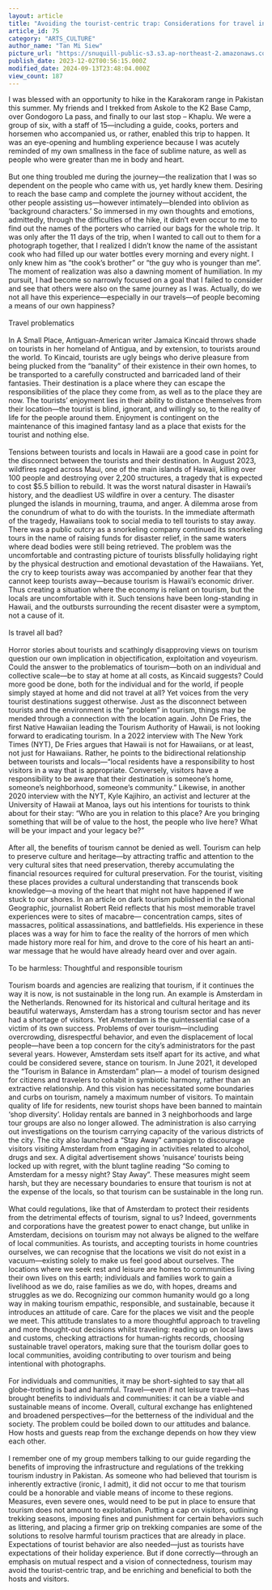 ```yaml
---
layout: article
title: "Avoiding the tourist-centric trap: Considerations for travel in the 21st century "
article_id: 75
category: "ARTS_CULTURE"
author_name: "Tan Mi Siew"
picture_url: "https://snuquill-public-s3.s3.ap-northeast-2.amazonaws.com/photo/article/d03464cb-d83d-4a47-8f68-65cfc9dbb808.jpg"
publish_date: 2023-12-02T00:56:15.000Z
modified_date: 2024-09-13T23:48:04.000Z
view_count: 187
---
```


I was blessed with an opportunity to hike in the Karakoram range in Pakistan this summer. My friends and I trekked from Askole to the K2 Base Camp, over Gondogoro La pass, and finally to our last stop – Khaplu. We were a group of six, with a staff of 15—including a guide, cooks, porters and horsemen who accompanied us, or rather, enabled this trip to happen. It was an eye-opening and humbling experience because I was acutely reminded of my own smallness in the face of sublime nature, as well as people who were greater than me in body and heart.<br><br>But one thing troubled me during the journey—the realization that I was so dependent on the people who came with us, yet hardly knew them. Desiring to reach the base camp and complete the journey without accident, the other people assisting us—however intimately—blended into oblivion as ‘background characters.’ So immersed in my own thoughts and emotions, admittedly, through the difficulties of the hike, it didn’t even occur to me to find out the names of the porters who carried our bags for the whole trip. It was only after the 11 days of the trip, when I wanted to call out to them for a photograph together, that I realized I didn’t know the name of the assistant cook who had filled up our water bottles every morning and every night. I only knew him as “the cook’s brother” or “the guy who is younger than me”. The moment of realization was also a dawning moment of humiliation. In my pursuit, I had become so narrowly focused on a goal that I failed to consider and see that others were also on the same journey as I was. Actually, do we not all have this experience—especially in our travels—of people becoming a means of our own happiness?<br><br>Travel problematics<br><br>In A Small Place, Antiguan-American writer Jamaica Kincaid throws shade on tourists in her homeland of Antigua, and by extension, to tourists around the world. To Kincaid, tourists are ugly beings who derive pleasure from being plucked from the “banality” of their existence in their own homes, to be transported to a carefully constructed and barricaded land of their fantasies. Their destination is a place where they can escape the responsibilities of the place they come from, as well as to the place they are now. The tourists’ enjoyment lies in their ability to distance themselves from their location—the tourist is blind, ignorant, and willingly so, to the reality of life for the people around them. Enjoyment is contingent on the maintenance of this imagined fantasy land as a place that exists for the tourist and nothing else.<br><br>Tensions between tourists and locals in Hawaii are a good case in point for the disconnect between the tourists and their destination. In August 2023, wildfires raged across Maui, one of the main islands of Hawaii, killing over 100 people and destroying over 2,200 structures, a tragedy that is expected to cost $5.5 billion to rebuild. It was the worst natural disaster in Hawaii’s history, and the deadliest US wildfire in over a century. The disaster plunged the islands in mourning, trauma, and anger. A dilemma arose from the conundrum of what to do with the tourists. In the immediate aftermath of the tragedy, Hawaiians took to social media to tell tourists to stay away. There was a public outcry as a snorkeling company continued its snorkeling tours in the name of raising funds for disaster relief, in the same waters where dead bodies were still being retrieved. The problem was the uncomfortable and contrasting picture of tourists blissfully holidaying right by the physical destruction and emotional devastation of the Hawaiians. Yet, the cry to keep tourists away was accompanied by another fear that they cannot keep tourists away—because tourism is Hawaii’s economic driver. Thus creating a situation where the economy is reliant on tourism, but the locals are uncomfortable with it. Such tensions have been long-standing in Hawaii, and the outbursts surrounding the recent disaster were a symptom, not a cause of it.<br><br>Is travel all bad?<br><br>Horror stories about tourists and scathingly disapproving views on tourism question our own implication in objectification, exploitation and voyeurism. Could the answer to the problematics of tourism—both on an individual and collective scale—be to stay at home at all costs, as Kincaid suggests? Could more good be done, both for the individual and for the world, if people simply stayed at home and did not travel at all? Yet voices from the very tourist destinations suggest otherwise. Just as the disconnect between tourists and the environment is the “problem” in tourism, things may be mended through a connection with the location again. John De Fries, the first Native Hawaiian leading the Tourism Authority of Hawaii, is not looking forward to eradicating tourism. In a 2022 interview with The New York Times (NYT), De Fries argues that Hawaii is not for Hawaiians, or at least, not just for Hawaiians. Rather, he points to the bidirectional relationship between tourists and locals—“local residents have a responsibility to host visitors in a way that is appropriate. Conversely, visitors have a responsibility to be aware that their destination is someone’s home, someone’s neighborhood, someone’s community.” Likewise, in another 2020 interview with the NYT, Kyle Kajihiro, an activist and lecturer at the University of Hawaii at Manoa, lays out his intentions for tourists to think about for their stay: “Who are you in relation to this place? Are you bringing something that will be of value to the host, the people who live here? What will be your impact and your legacy be?”<br><br>After all, the benefits of tourism cannot be denied as well. Tourism can help to preserve culture and heritage—by attracting traffic and attention to the very cultural sites that need preservation, thereby accumulating the financial resources required for cultural preservation. For the tourist, visiting these places provides a cultural understanding that transcends book knowledge—a moving of the heart that might not have happened if we stuck to our shores. In an article on dark tourism published in the National Geographic, journalist Robert Reid reflects that his most memorable travel experiences were to sites of macabre— concentration camps, sites of massacres, political assassinations, and battlefields. His experience in these places was a way for him to face the reality of the horrors of men which made history more real for him, and drove to the core of his heart an anti-war message that he would have already heard over and over again.<br><br>To be harmless: Thoughtful and responsible tourism<br><br>Tourism boards and agencies are realizing that tourism, if it continues the way it is now, is not sustainable in the long run. An example is Amsterdam in the Netherlands. Renowned for its historical and cultural heritage and its beautiful waterways, Amsterdam has a strong tourism sector and has never had a shortage of visitors. Yet Amsterdam is the quintessential case of a victim of its own success. Problems of over tourism—including overcrowding, disrespectful behavior, and even the displacement of local people—have been a top concern for the city’s administrators for the past several years. However, Amsterdam sets itself apart for its active, and what could be considered severe, stance on tourism. In June 2021, it developed the “Tourism in Balance in Amsterdam” plan— a model of tourism designed for citizens and travelers to cohabit in symbiotic harmony, rather than an extractive relationship. And this vision has necessitated some boundaries and curbs on tourism, namely a maximum number of visitors. To maintain quality of life for residents, new tourist shops have been banned to maintain ‘shop diversity’. Holiday rentals are banned in 3 neighborhoods and large tour groups are also no longer allowed. The administration is also carrying out investigations on the tourism carrying capacity of the various districts of the city. The city also launched a “Stay Away” campaign to discourage visitors visiting Amsterdam from engaging in activities related to alcohol, drugs and sex. A digital advertisement shows ‘nuisance’ tourists being locked up with regret, with the blunt tagline reading “So coming to Amsterdam for a messy night? Stay Away”. These measures might seem harsh, but they are necessary boundaries to ensure that tourism is not at the expense of the locals, so that tourism can be sustainable in the long run.<br><br>What could regulations, like that of Amsterdam to protect their residents from the detrimental effects of tourism, signal to us? Indeed, governments and corporations have the greatest power to enact change, but unlike in Amsterdam, decisions on tourism may not always be aligned to the welfare of local communities. As tourists, and accepting tourists in home countries ourselves, we can recognise that the locations we visit do not exist in a vacuum—existing solely to make us feel good about ourselves. The locations where we seek rest and leisure are homes to communities living their own lives on this earth; individuals and families work to gain a livelihood as we do, raise families as we do, with hopes, dreams and struggles as we do. Recognizing our common humanity would go a long way in making tourism empathic, responsible, and sustainable, because it introduces an attitude of care. Care for the places we visit and the people we meet. This attitude translates to a more thoughtful approach to traveling and more thought-out decisions whilst traveling: reading up on local laws and customs, checking attractions for human-rights records, choosing sustainable travel operators, making sure that the tourism dollar goes to local communities, avoiding contributing to over tourism and being intentional with photographs.<br><br>For individuals and communities, it may be short-sighted to say that all globe-trotting is bad and harmful. Travel—even if not leisure travel—has brought benefits to individuals and communities: it can be a viable and sustainable means of income. Overall, cultural exchange has enlightened and broadened perspectives—for the betterness of the individual and the society. The problem could be boiled down to our attitudes and balance. How hosts and guests reap from the exchange depends on how they view each other. <br><br>I remember one of my group members talking to our guide regarding the benefits of improving the infrastructure and regulations of the trekking tourism industry in Pakistan. As someone who had believed that tourism is inherently extractive (ironic, I admit), it did not occur to me that tourism could be a honorable and viable means of income to these regions. Measures, even severe ones, would need to be put in place to ensure that tourism does not amount to exploitation. Putting a cap on visitors, outlining trekking seasons, imposing fines and punishment for certain behaviors such as littering, and placing a firmer grip on trekking companies are some of the solutions to resolve harmful tourism practices that are already in place. Expectations of tourist behavior are also needed—just as tourists have expectations of their holiday experience. But if done correctly—through an emphasis on mutual respect and a vision of connectedness, tourism may avoid the tourist-centric trap, and be enriching and beneficial to both the hosts and visitors.<br><br>
